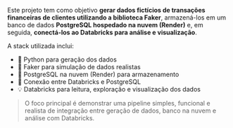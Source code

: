 Este projeto tem como objetivo **gerar dados fictícios de transações financeiras de clientes utilizando a biblioteca Faker**, armazená-los em um banco de dados **PostgreSQL hospedado na nuvem (Render)** e, em seguida, **conectá-los ao Databricks para análise e visualização**.

A stack utilizada inclui:
- 🐍 Python para geração dos dados
- 🧪 Faker para simulação de dados realistas
- 🐘 PostgreSQL na nuvem (Render) para armazenamento
- 🔗 Conexão entre Databricks e PostgreSQL
- 💡 Databricks para leitura, exploração e visualização dos dados

> O foco principal é demonstrar uma pipeline simples, funcional e realista de integração entre geração de dados, banco na nuvem e análise com Databricks.
